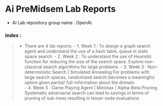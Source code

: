 # Ai PreMidsem Lab Reports

- AI Lab repository group name : OpenAI.

### Index : 

> - There are 4 lab reports:
		- 1. Week 1 : To design a graph search agent and understand the use of a hash table, queue in state space search.
		- 2. Week 2 : To understand the use of Heuristic function for reducing the size of the search space.  Explore non-classical search algorithms for large problems.
		- 3. Week 3 : Non-deterministic Search | Simulated Annealing
For problems with large search spaces, randomized search becomes a meaningful option given partial/ full-information about the domain.  
		- 4. Week 5 : Game Playing Agent | Minimax | Alpha-Beta Pruning Systematic adversarial search can lead to savings in terms of pruning of sub-trees resulting in lesser node evaluations

		 	
